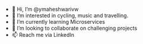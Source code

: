 - 👋 Hi, I’m @ymaheshwarivw
- 👀 I’m interested in cycling, music and travelling.
- 🌱 I’m currently learning Microservices
- 💞️ I’m looking to collaborate on challenging projects
- 📫 Reach me via LinkedIn
